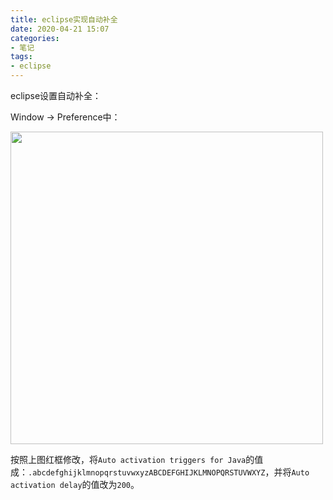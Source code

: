 ```yaml
---
title: eclipse实现自动补全
date: 2020-04-21 15:07
categories:
- 笔记
tags:
- eclipse
---
```

eclipse设置自动补全：

<!--more-->

Window -> Preference中：

<img src="https://images.shiguangping.com/imgs/20200421150151.png" width="500px"/>

按照上图红框修改，将`Auto activation triggers for Java`的值成：`.abcdefghijklmnopqrstuvwxyzABCDEFGHIJKLMNOPQRSTUVWXYZ`，并将`Auto activation delay`的值改为`200`。

